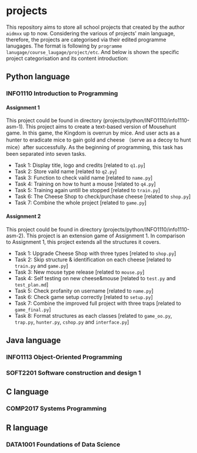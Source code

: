 # projects
This repository aims to store all school projects that created by the author `aidmxx` up to now. Considering the various of projects' main language, therefore, the projects are categorised via their edited programme lanugages. The format is following by `programme lanugage/course_laugage/project/etc`.
And below is shown the specific project categorisation and its content introduction:
## Python language
### INFO1110 Introduction to Programming
#### Assignment 1
This project could be found in directory (projects/python/INFO1110/info1110-asm-1).
This project aims to create a text-based version of Mousehunt game. In this game, the Kingdom is overrun by mice. And user acts as a hunter to eradicate mice to gain gold and cheese （serve as a decoy to hunt mice）after successfully. As the beginning of programming, this task has been separated into seven tasks.

- Task 1: Display title, logo and credits [related to `q1.py`]
- Task 2: Store vaild name [related to `q2.py`]
- Task 3: Function to check vaild name [related to `name.py`]
- Task 4: Training on how to hunt a mouse [related to `q4.py`]
- Task 5: Training again untill be stopped [related to `train.py`]
- Task 6: The Cheese Shop to check/purchase cheese [related to `shop.py`]
- Task 7: Combine the whole project [related to `game.py`]

#### Assignment 2
This project could be found in directory (projects/python/INFO1110/info1110-asm-2).
This project is an extension game of Assignment 1. In comparison to Assignment 1, this project extends all the structures it covers.
- Task 1: Upgrade Cheese Shop with three types [related to `shop.py`]
- Task 2: Skip structure & identification on each cheese [related to `train.py` and `game.py`]
- Task 3: New mouse type release [related to `mouse.py`]
- Task 4: Self testing on new cheese&mouse [related to `test.py` and `test_plan.md`]
- Task 5: Check profanity on username [related to `name.py`]
- Task 6: Check game setup correctly [related to `setup.py`]
- Task 7: Combine the improved full project with three traps [related to `game_final.py`]
- Task 8: Format structures as each classes [related to `game_oo.py`, `trap.py`, `hunter.py`, `cshop.py` and `interface.py`]

## Java language
### INFO1113 Object-Oriented Programming
### SOFT2201 Software construction and design 1
## C language
### COMP2017 Systems Programming
## R language
### DATA1001 Foundations of Data Science
